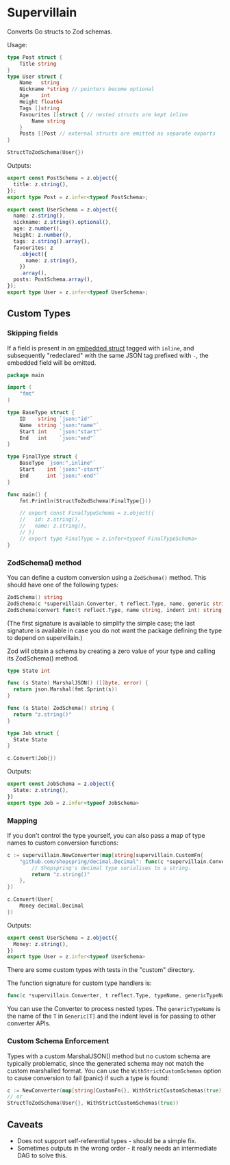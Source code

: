 # Supervillain

Converts Go structs to Zod schemas.

Usage:

```go
type Post struct {
    Title string
}
type User struct {
    Name   string
    Nickname *string // pointers become optional
    Age    int
    Height float64
    Tags []string
    Favourites []struct { // nested structs are kept inline
        Name string
    }
    Posts []Post // external structs are emitted as separate exports
}

StructToZodSchema(User{})
```

Outputs:

```typescript
export const PostSchema = z.object({
  title: z.string(),
});
export type Post = z.infer<typeof PostSchema>;

export const UserSchema = z.object({
  name: z.string(),
  nickname: z.string().optional(),
  age: z.number(),
  height: z.number(),
  tags: z.string().array(),
  favourites: z
    .object({
      name: z.string(),
    })
    .array(),
  posts: PostSchema.array(),
});
export type User = z.infer<typeof UserSchema>;
```

## Custom Types

### Skipping fields

If a field is present in an
[embedded struct](https://gobyexample.com/struct-embedding) tagged with
`inline`, and subsequently "redeclared" with the same JSON tag prefixed with
`-`, the embedded field will be omitted.

```go
package main

import (
	"fmt"
)

type BaseType struct {
	ID    string `json:"id"`
	Name  string `json:"name"`
	Start int    `json:"start"`
	End   int    `json:"end"`
}

type FinalType struct {
	BaseType `json:",inline"`
	Start    int `json:"-start"`
	End      int `json:"-end"`
}

func main() {
	fmt.Println(StructToZodSchema(FinalType{}))

	// export const FinalTypeSchema = z.object({
	//   id: z.string(),
	//   name: z.string(),
	// })
	// export type FinalType = z.infer<typeof FinalTypeSchema>
}
```

### ZodSchema() method

You can define a custom conversion using a `ZodSchema()` method. This should have one of the following types:
```go
ZodSchema() string
ZodSchema(c *supervillain.Converter, t reflect.Type, name, generic string, indent int) string
ZodSchema(convert func(t reflect.Type, name string, indent int) string, t reflect.Type, name, generic string, indent int) string
```
(The first signature is available to simplify the simple case; the last signature is available in case you do not want the package defining the type to depend on supervillain.)

Zod will obtain a schema by creating a zero value of your type and calling its ZodSchema() method.

```go
type State int

func (s State) MarshalJSON() ([]byte, error) {
  return json.Marshal(fmt.Sprint(s))
}

func (s State) ZodSchema() string {
  return "z.string()"
}

type Job struct {
  State State
}

c.Convert(Job{})
```

Outputs:

```typescript
export const JobSchema = z.object({
  State: z.string(),
})
export type Job = z.infer<typeof JobSchema>
```

### Mapping

If you don't control the type yourself, you can also pass a map of type names to custom conversion functions:

```go
c := supervillain.NewConverter(map[string]supervillain.CustomFn{
    "github.com/shopspring/decimal.Decimal": func(c *supervillain.Converter, t reflect.Type, s, g string, i int) string {
        // Shopspring's decimal type serialises to a string.
        return "z.string()"
    },
})

c.Convert(User{
    Money decimal.Decimal
})
```

Outputs:

```typescript
export const UserSchema = z.object({
  Money: z.string(),
})
export type User = z.infer<typeof UserSchema>
```

There are some custom types with tests in the "custom" directory.

The function signature for custom type handlers is:

```go
func(c *supervillain.Converter, t reflect.Type, typeName, genericTypeName string, indentLevel int) string
```

You can use the Converter to process nested types. The `genericTypeName` is the name of the `T` in `Generic[T]` and the indent level is for passing to other converter APIs.

### Custom Schema Enforcement

Types with a custom MarshalJSON() method but no custom schema are typically problematic, since the generated schema may not match the custom marshalled format. You can use the `WithStrictCustomSchemas` option to cause conversion to fail (panic) if such a type is found:

```go
c := NewConverter(map[string]CustomFn{}, WithStrictCustomSchemas(true))
// or
StructToZodSchema(User{}, WithStrictCustomSchemas(true))
```

## Caveats

- Does not support self-referential types - should be a simple fix.
- Sometimes outputs in the wrong order - it really needs an intermediate DAG to solve this.
